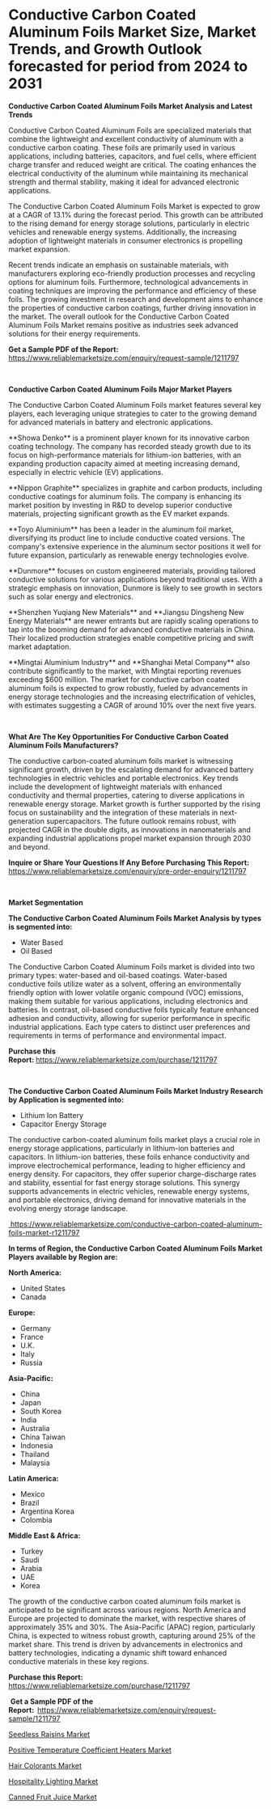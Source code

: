 <p><h1>Conductive Carbon Coated Aluminum Foils Market Size, Market Trends, and Growth Outlook forecasted for period from 2024 to 2031</h1></p><p><strong>Conductive Carbon Coated Aluminum Foils Market Analysis and Latest Trends</strong></p>
<p><p>Conductive Carbon Coated Aluminum Foils are specialized materials that combine the lightweight and excellent conductivity of aluminum with a conductive carbon coating. These foils are primarily used in various applications, including batteries, capacitors, and fuel cells, where efficient charge transfer and reduced weight are critical. The coating enhances the electrical conductivity of the aluminum while maintaining its mechanical strength and thermal stability, making it ideal for advanced electronic applications.</p><p>The Conductive Carbon Coated Aluminum Foils Market is expected to grow at a CAGR of 13.1% during the forecast period. This growth can be attributed to the rising demand for energy storage solutions, particularly in electric vehicles and renewable energy systems. Additionally, the increasing adoption of lightweight materials in consumer electronics is propelling market expansion. </p><p>Recent trends indicate an emphasis on sustainable materials, with manufacturers exploring eco-friendly production processes and recycling options for aluminum foils. Furthermore, technological advancements in coating techniques are improving the performance and efficiency of these foils. The growing investment in research and development aims to enhance the properties of conductive carbon coatings, further driving innovation in the market. The overall outlook for the Conductive Carbon Coated Aluminum Foils Market remains positive as industries seek advanced solutions for their energy requirements.</p></p>
<p><strong>Get a Sample PDF of the Report:&nbsp;</strong> <a href="https://www.reliablemarketsize.com/enquiry/request-sample/1211797?utm_campaign=1845&utm_medium=2&utm_source=Github&utm_content=ia&utm_term=17122024&utm_id=conductive-carbon-coated-aluminum-foils">https://www.reliablemarketsize.com/enquiry/request-sample/1211797</a></p>
<p>&nbsp;</p>
<p><strong>Conductive Carbon Coated Aluminum Foils Major Market Players</strong></p>
<p><p>The Conductive Carbon Coated Aluminum Foils market features several key players, each leveraging unique strategies to cater to the growing demand for advanced materials in battery and electronic applications.</p><p>**Showa Denko** is a prominent player known for its innovative carbon coating technology. The company has recorded steady growth due to its focus on high-performance materials for lithium-ion batteries, with an expanding production capacity aimed at meeting increasing demand, especially in electric vehicle (EV) applications.</p><p>**Nippon Graphite** specializes in graphite and carbon products, including conductive coatings for aluminum foils. The company is enhancing its market position by investing in R&D to develop superior conductive materials, projecting significant growth as the EV market expands.</p><p>**Toyo Aluminium** has been a leader in the aluminum foil market, diversifying its product line to include conductive coated versions. The company's extensive experience in the aluminum sector positions it well for future expansion, particularly as renewable energy technologies evolve.</p><p>**Dunmore** focuses on custom engineered materials, providing tailored conductive solutions for various applications beyond traditional uses. With a strategic emphasis on innovation, Dunmore is likely to see growth in sectors such as solar energy and electronics.</p><p>**Shenzhen Yuqiang New Materials** and **Jiangsu Dingsheng New Energy Materials** are newer entrants but are rapidly scaling operations to tap into the booming demand for advanced conductive materials in China. Their localized production strategies enable competitive pricing and swift market adaptation.</p><p>**Mingtai Aluminium Industry** and **Shanghai Metal Company** also contribute significantly to the market, with Mingtai reporting revenues exceeding $600 million. The market for conductive carbon coated aluminum foils is expected to grow robustly, fueled by advancements in energy storage technologies and the increasing electrification of vehicles, with estimates suggesting a CAGR of around 10% over the next five years.</p></p>
<p>&nbsp;</p>
<p><strong>What Are The Key Opportunities For Conductive Carbon Coated Aluminum Foils Manufacturers?</strong></p>
<p><p>The conductive carbon-coated aluminum foils market is witnessing significant growth, driven by the escalating demand for advanced battery technologies in electric vehicles and portable electronics. Key trends include the development of lightweight materials with enhanced conductivity and thermal properties, catering to diverse applications in renewable energy storage. Market growth is further supported by the rising focus on sustainability and the integration of these materials in next-generation supercapacitors. The future outlook remains robust, with projected CAGR in the double digits, as innovations in nanomaterials and expanding industrial applications propel market expansion through 2030 and beyond.</p></p>
<p><strong>Inquire or Share Your Questions If Any Before Purchasing This Report:</strong> <a href="https://www.reliablemarketsize.com/enquiry/pre-order-enquiry/1211797?utm_campaign=1845&utm_medium=2&utm_source=Github&utm_content=ia&utm_term=17122024&utm_id=conductive-carbon-coated-aluminum-foils">https://www.reliablemarketsize.com/enquiry/pre-order-enquiry/1211797</a></p>
<p>&nbsp;</p>
<p><strong>Market Segmentation</strong></p>
<p><strong>The Conductive Carbon Coated Aluminum Foils Market Analysis by types is segmented into:</strong></p>
<p><ul><li>Water Based</li><li>Oil Based</li></ul></p>
<p><p>The Conductive Carbon Coated Aluminum Foils market is divided into two primary types: water-based and oil-based coatings. Water-based conductive foils utilize water as a solvent, offering an environmentally friendly option with lower volatile organic compound (VOC) emissions, making them suitable for various applications, including electronics and batteries. In contrast, oil-based conductive foils typically feature enhanced adhesion and conductivity, allowing for superior performance in specific industrial applications. Each type caters to distinct user preferences and requirements in terms of performance and environmental impact.</p></p>
<p><strong>Purchase this Report:&nbsp;</strong><a href="https://www.reliablemarketsize.com/purchase/1211797?utm_campaign=1845&utm_medium=2&utm_source=Github&utm_content=ia&utm_term=17122024&utm_id=conductive-carbon-coated-aluminum-foils">https://www.reliablemarketsize.com/purchase/1211797</a></p>
<p>&nbsp;</p>
<p><strong>The Conductive Carbon Coated Aluminum Foils Market Industry Research by Application is segmented into:</strong></p>
<p><ul><li>Lithium Ion Battery</li><li>Capacitor Energy Storage</li></ul></p>
<p><p>The conductive carbon-coated aluminum foils market plays a crucial role in energy storage applications, particularly in lithium-ion batteries and capacitors. In lithium-ion batteries, these foils enhance conductivity and improve electrochemical performance, leading to higher efficiency and energy density. For capacitors, they offer superior charge-discharge rates and stability, essential for fast energy storage solutions. This synergy supports advancements in electric vehicles, renewable energy systems, and portable electronics, driving demand for innovative materials in the evolving energy storage landscape.</p></p>
<p><a href="https://www.reliablemarketsize.com/conductive-carbon-coated-aluminum-foils-market-r1211797?utm_campaign=1845&utm_medium=2&utm_source=Github&utm_content=ia&utm_term=17122024&utm_id=conductive-carbon-coated-aluminum-foils">&nbsp;https://www.reliablemarketsize.com/conductive-carbon-coated-aluminum-foils-market-r1211797</a></p>
<p><strong>In terms of Region, the Conductive Carbon Coated Aluminum Foils Market Players available by Region are:</strong></p>
<p>
    <p> <strong> North America: </strong>
        <ul>
            <li>United States</li>
            <li>Canada</li>
        </ul>
        </p> 
    <p> <strong> Europe: </strong>
        <ul>
            <li>Germany</li>
            <li>France</li>
            <li>U.K.</li>
            <li>Italy</li>
            <li>Russia</li>
        </ul>
        </p> 
    <p> <strong> Asia-Pacific: </strong>
        <ul>
            <li>China</li>
            <li>Japan</li>
            <li>South Korea</li>
            <li>India</li>
            <li>Australia</li>
            <li>China Taiwan</li>
            <li>Indonesia</li>
            <li>Thailand</li>
            <li>Malaysia</li>
        </ul>
        </p> 
    <p> <strong> Latin America: </strong>
        <ul>
            <li>Mexico</li>
            <li>Brazil</li>
            <li>Argentina Korea</li>
            <li>Colombia</li>
        </ul>
        </p> 
    <p> <strong> Middle East & Africa: </strong>
        <ul>
            <li>Turkey</li>
            <li>Saudi</li>
            <li>Arabia</li>
            <li>UAE</li>
            <li>Korea</li>
        </ul>
    </p>
    </p>
<p><p>The growth of the conductive carbon coated aluminum foils market is anticipated to be significant across various regions. North America and Europe are projected to dominate the market, with respective shares of approximately 35% and 30%. The Asia-Pacific (APAC) region, particularly China, is expected to witness robust growth, capturing around 25% of the market share. This trend is driven by advancements in electronics and battery technologies, indicating a dynamic shift toward enhanced conductive materials in these key regions.</p></p>
<p><strong>Purchase this Report: </strong><a href="https://www.reliablemarketsize.com/purchase/1211797?utm_campaign=1845&utm_medium=2&utm_source=Github&utm_content=ia&utm_term=17122024&utm_id=conductive-carbon-coated-aluminum-foils">https://www.reliablemarketsize.com/purchase/1211797</a></p>
<p>&nbsp;<strong>Get a Sample PDF of the Report:&nbsp;&nbsp;</strong><a href="https://www.reliablemarketsize.com/enquiry/request-sample/1211797?utm_campaign=1845&utm_medium=2&utm_source=Github&utm_content=ia&utm_term=17122024&utm_id=conductive-carbon-coated-aluminum-foils">https://www.reliablemarketsize.com/enquiry/request-sample/1211797</a></p>
<p><strong></strong></p>
<p><p><a href="https://www.linkedin.com/pulse/latest-market-research-indicates-rapid-growth-seedless-o2i1e?utm_campaign=1845&utm_medium=2&utm_source=Github&utm_content=ia&utm_term=17122024&utm_id=conductive-carbon-coated-aluminum-foils">Seedless Raisins Market</a></p><p><a href="https://github.com/RickHolmes3/Market-Research-Report-List-7/blob/main/positive-temperature-coefficient-heaters-market.md?utm_campaign=1845&utm_medium=2&utm_source=Github&utm_content=ia&utm_term=17122024&utm_id=conductive-carbon-coated-aluminum-foils">Positive Temperature Coefficient Heaters Market</a></p><p><a href="https://www.linkedin.com/pulse/research-examination-onthe-hair-colorants-marketsize-share-myp0e?utm_campaign=1845&utm_medium=2&utm_source=Github&utm_content=ia&utm_term=17122024&utm_id=conductive-carbon-coated-aluminum-foils">Hair Colorants Market</a></p><p><a href="https://www.linkedin.com/pulse/examining-global-hospitality-lighting-markets-146cagr-andmarketsizebetween-pfzme?utm_campaign=1845&utm_medium=2&utm_source=Github&utm_content=ia&utm_term=17122024&utm_id=conductive-carbon-coated-aluminum-foils">Hospitality Lighting Market</a></p><p><a href="https://www.linkedin.com/pulse/insightful-canned-fruit-juice-market-report-analyzing-industry-qxd7e?utm_campaign=1845&utm_medium=2&utm_source=Github&utm_content=ia&utm_term=17122024&utm_id=conductive-carbon-coated-aluminum-foils">Canned Fruit Juice Market</a></p></p>